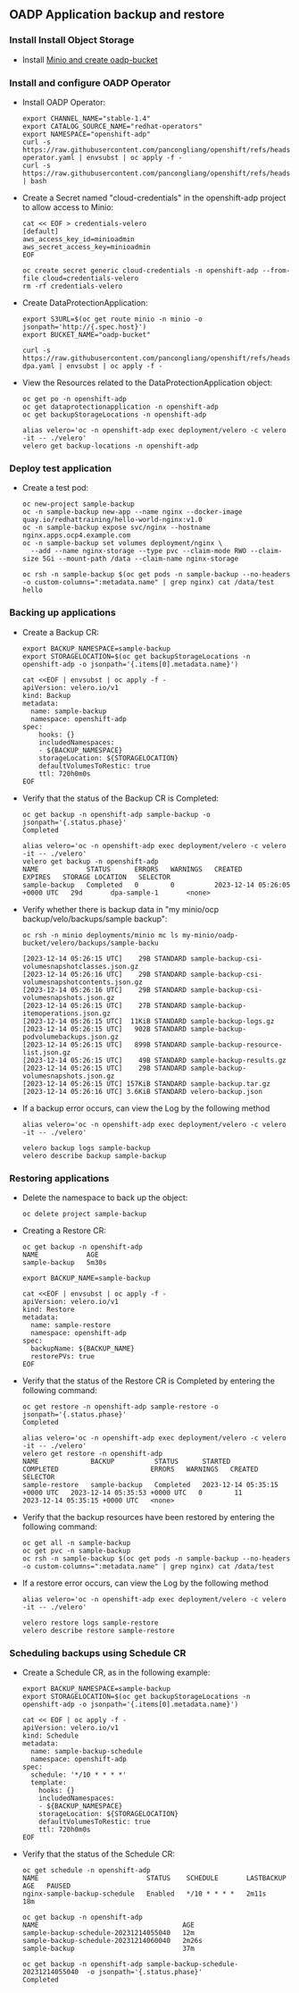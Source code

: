 ##  OADP Application backup and restore

### Install Install Object Storage

* Install [Minio and create oadp-bucket](/storage/minio/readme.md)

### Install and configure OADP Operator

* Install OADP Operator:
  ```
  export CHANNEL_NAME="stable-1.4"
  export CATALOG_SOURCE_NAME="redhat-operators"
  export NAMESPACE="openshift-adp"
  curl -s https://raw.githubusercontent.com/pancongliang/openshift/refs/heads/main/operator/oadp/01-operator.yaml | envsubst | oc apply -f -
  curl -s https://raw.githubusercontent.com/pancongliang/openshift/refs/heads/main/operator/approve_ip.sh | bash
  ```

* Create a Secret named "cloud-credentials" in the openshift-adp project to allow access to Minio:
  ```
  cat << EOF > credentials-velero
  [default]
  aws_access_key_id=minioadmin
  aws_secret_access_key=minioadmin
  EOF

  oc create secret generic cloud-credentials -n openshift-adp --from-file cloud=credentials-velero
  rm -rf credentials-velero
  ```

* Create DataProtectionApplication:
  ```
  export S3URL=$(oc get route minio -n minio -o jsonpath='http://{.spec.host}')
  export BUCKET_NAME="oadp-bucket"
  
  curl -s https://raw.githubusercontent.com/pancongliang/openshift/refs/heads/main/operator/oadp/02-dpa.yaml | envsubst | oc apply -f -
  ```

* View the Resources related to the DataProtectionApplication object:
  ```
  oc get po -n openshift-adp
  oc get dataprotectionapplication -n openshift-adp
  oc get backupStorageLocations -n openshift-adp

  alias velero='oc -n openshift-adp exec deployment/velero -c velero -it -- ./velero'
  velero get backup-locations -n openshift-adp
  ```

### Deploy test application
* Create a test pod:
  ```
  oc new-project sample-backup
  oc -n sample-backup new-app --name nginx --docker-image quay.io/redhattraining/hello-world-nginx:v1.0
  oc -n sample-backup expose svc/nginx --hostname nginx.apps.ocp4.example.com
  oc -n sample-backup set volumes deployment/nginx \
    --add --name nginx-storage --type pvc --claim-mode RWO --claim-size 5Gi --mount-path /data --claim-name nginx-storage

  oc rsh -n sample-backup $(oc get pods -n sample-backup --no-headers -o custom-columns=":metadata.name" | grep nginx) cat /data/test
  hello
  ```

### Backing up applications

* Create a Backup CR:
  ```
  export BACKUP_NAMESPACE=sample-backup
  export STORAGELOCATION=$(oc get backupStorageLocations -n openshift-adp -o jsonpath='{.items[0].metadata.name}')
  
  cat <<EOF | envsubst | oc apply -f -
  apiVersion: velero.io/v1
  kind: Backup
  metadata:
    name: sample-backup
    namespace: openshift-adp
  spec:
      hooks: {}
      includedNamespaces:
      - ${BACKUP_NAMESPACE}
      storageLocation: ${STORAGELOCATION}
      defaultVolumesToRestic: true 
      ttl: 720h0m0s
  EOF
  ```

* Verify that the status of the Backup CR is Completed:
  ```
  oc get backup -n openshift-adp sample-backup -o jsonpath='{.status.phase}'
  Completed

  alias velero='oc -n openshift-adp exec deployment/velero -c velero -it -- ./velero'
  velero get backup -n openshift-adp
  NAME            STATUS      ERRORS   WARNINGS   CREATED                         EXPIRES   STORAGE LOCATION   SELECTOR
  sample-backup   Completed   0        0          2023-12-14 05:26:05 +0000 UTC   29d       dpa-sample-1       <none>
  ```

* Verify whether there is backup data in "my minio/ocp backup/velo/backups/sample backup":
  ```
  oc rsh -n minio deployments/minio mc ls my-minio/oadp-bucket/velero/backups/sample-backu
  
  [2023-12-14 05:26:15 UTC]    29B STANDARD sample-backup-csi-volumesnapshotclasses.json.gz
  [2023-12-14 05:26:16 UTC]    29B STANDARD sample-backup-csi-volumesnapshotcontents.json.gz
  [2023-12-14 05:26:16 UTC]    29B STANDARD sample-backup-csi-volumesnapshots.json.gz
  [2023-12-14 05:26:15 UTC]    27B STANDARD sample-backup-itemoperations.json.gz
  [2023-12-14 05:26:15 UTC]  11KiB STANDARD sample-backup-logs.gz
  [2023-12-14 05:26:15 UTC]   902B STANDARD sample-backup-podvolumebackups.json.gz
  [2023-12-14 05:26:15 UTC]   899B STANDARD sample-backup-resource-list.json.gz
  [2023-12-14 05:26:15 UTC]    49B STANDARD sample-backup-results.gz
  [2023-12-14 05:26:15 UTC]    29B STANDARD sample-backup-volumesnapshots.json.gz
  [2023-12-14 05:26:15 UTC] 157KiB STANDARD sample-backup.tar.gz
  [2023-12-14 05:26:16 UTC] 3.6KiB STANDARD velero-backup.json
  ```

* If a backup error occurs, can view the Log by the following method
  ```
  alias velero='oc -n openshift-adp exec deployment/velero -c velero -it -- ./velero'

  velero backup logs sample-backup
  velero describe backup sample-backup
  ```
###  Restoring applications
* Delete the namespace to back up the object:
  ```
  oc delete project sample-backup
  ```
  
* Creating a Restore CR:
  ```
  oc get backup -n openshift-adp
  NAME            AGE
  sample-backup   5m30s

  export BACKUP_NAME=sample-backup
  
  cat <<EOF | envsubst | oc apply -f -
  apiVersion: velero.io/v1
  kind: Restore
  metadata:
    name: sample-restore
    namespace: openshift-adp
  spec:
    backupName: ${BACKUP_NAME}
    restorePVs: true
  EOF
  ```

* Verify that the status of the Restore CR is Completed by entering the following command:
  ```
  oc get restore -n openshift-adp sample-restore -o jsonpath='{.status.phase}'
  Completed

  alias velero='oc -n openshift-adp exec deployment/velero -c velero -it -- ./velero'
  velero get restore -n openshift-adp
  NAME             BACKUP          STATUS      STARTED                         COMPLETED                       ERRORS   WARNINGS   CREATED                         SELECTOR
  sample-restore   sample-backup   Completed   2023-12-14 05:35:15 +0000 UTC   2023-12-14 05:35:53 +0000 UTC   0        11         2023-12-14 05:35:15 +0000 UTC   <none>
  ```

* Verify that the backup resources have been restored by entering the following command:
  ```
  oc get all -n sample-backup  
  oc get pvc -n sample-backup
  oc rsh -n sample-backup $(oc get pods -n sample-backup --no-headers -o custom-columns=":metadata.name" | grep nginx) cat /data/test
  ```

* If a restore error occurs, can view the Log by the following method
  ```
  alias velero='oc -n openshift-adp exec deployment/velero -c velero -it -- ./velero'

  velero restore logs sample-restore
  velero describe restore sample-restore
  ```
  
### Scheduling backups using Schedule CR
* Create a Schedule CR, as in the following example:  
  ```
  export BACKUP_NAMESPACE=sample-backup
  export STORAGELOCATION=$(oc get backupStorageLocations -n openshift-adp -o jsonpath='{.items[0].metadata.name}')

  cat << EOF | oc apply -f -
  apiVersion: velero.io/v1
  kind: Schedule
  metadata:
    name: sample-backup-schedule
    namespace: openshift-adp
  spec:
    schedule: '*/10 * * * *'
    template:
      hooks: {}
      includedNamespaces:
      - ${BACKUP_NAMESPACE}
      storageLocation: ${STORAGELOCATION}
      defaultVolumesToRestic: true 
      ttl: 720h0m0s
  EOF
  ```

* Verify that the status of the Schedule CR:
  ```
  oc get schedule -n openshift-adp
  NAME                           STATUS    SCHEDULE       LASTBACKUP   AGE   PAUSED
  nginx-sample-backup-schedule   Enabled   */10 * * * *   2m11s        18m 

  oc get backup -n openshift-adp
  NAME                                    AGE
  sample-backup-schedule-20231214055040   12m
  sample-backup-schedule-20231214060040   2m26s
  sample-backup                           37m
 
  oc get backup -n openshift-adp sample-backup-schedule-20231214055040  -o jsonpath='{.status.phase}'
  Completed
  ```
